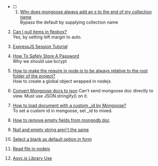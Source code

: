 - [ ] 1. [Why does mongoose always add an s to the end of my collection name](http://stackoverflow.com/questions/10547118/why-does-mongoose-always-add-an-s-to-the-end-of-my-collection-name)  
Bypass the default by supplying collection name

2. [Can I pull items in flexbox?](http://stackoverflow.com/questions/32306854/can-i-pull-items-in-flexbox)  
Yes, by setting left margin to auto.

3. [ExpressJS Session Tutorial](http://expressjs-book.com/index.html%3Fp=128.html)  

4. [How To Safely Store A Password](https://codahale.com/how-to-safely-store-a-password/)  
Why we should use bcrypt

5. [How to make the require in node.js to be always relative to the root folder of the project?](http://stackoverflow.com/questions/10860244/how-to-make-the-require-in-node-js-to-be-always-relative-to-the-root-folder-of-t)  
How to create a global object wrapped in nodejs

6. [Convert Mongoose docs to json](http://stackoverflow.com/questions/9952649/convert-mongoose-docs-to-json)
Can't send mongoose doc directly to view. Must use JSON.stringify() on it.

7. [How to load document with a custom _id by Mongoose?](http://stackoverflow.com/questions/20895255/how-to-load-document-with-a-custom-id-by-mongoose)  
To set a custom id in mongoose, set _id to mixed.

8. [How to remove empty fields from mongodb doc](http://stackoverflow.com/questions/18606323/mongodb-empty-string-value-vs-null-value)

9. [Null and empty string aren't the same](http://stackoverflow.com/questions/16620354/difference-between-null-and-empty-string)

10. [Select a blank as default option in form](http://stackoverflow.com/questions/8605516/default-select-option-as-blank)

11. [Read file in nodejs](https://docs.nodejitsu.com/articles/file-system/how-to-read-files-in-nodejs)

12. [Asyc.js Library Use](http://www.sebastianseilund.com/nodejs-async-in-practice)
